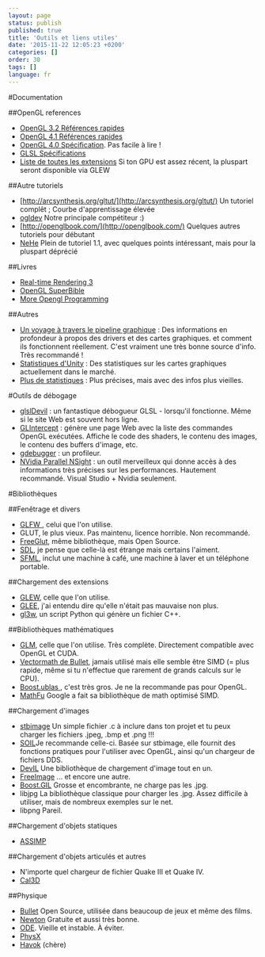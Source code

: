 ```yaml
---
layout: page
status: publish
published: true
title: 'Outils et liens utiles'
date: '2015-11-22 12:05:23 +0200'
categories: []
order: 30
tags: []
language: fr
---
```


#Documentation

##OpenGL references

* [OpenGL 3.2 Références rapides](http://www.khronos.org/files/opengl-quick-reference-card.pdf)
* [OpenGL 4.1 Références rapides](http://www.opengl.org/sdk/docs/man4/)
* [OpenGL 4.0 Spécification](http://www.opengl.org/registry/doc/glspec40.core.20100311.pdf). Pas facile à lire !
* [GLSL Spécifications](http://www.opengl.org/registry/doc/GLSLangSpec.4.10.6.clean.pdf)
* [Liste de toutes les extensions](http://www.opengl.org/registry/) Si ton GPU est assez récent, la pluspart seront disponible via GLEW

##Autre tutoriels

* [http://arcsynthesis.org/gltut/](http://arcsynthesis.org/gltut/) Un tutoriel complêt ; Courbe d'apprentissage élevée
* [ogldev](http://ogldev.atspace.co.uk/index.html) Notre principale compétiteur :)
* [http://openglbook.com/](http://openglbook.com/) Quelques autres tutoriels pour débutant
* [NeHe](http://nehe.gamedev.net/) Plein de tutoriel 1.1, avec quelques points intéressant, mais pour la pluspart déprécié

##Livres

* [Real-time Rendering 3](http://www.realtimerendering.com/)
* [OpenGL SuperBible](http://www.openglsuperbible.com/)
* [More Opengl Programming](http://glbook.gamedev.net/GLBOOK/glbook.gamedev.net/moglgp/index.html)

##Autres

* [Un voyage à travers le pipeline graphique](http://fgiesen.wordpress.com/2011/07/09/a-trip-through-the-graphics-pipeline-2011-index/) : Des informations en profondeur à propos des drivers et des cartes graphiques. et comment ils fonctionnent réellement. C'est vraiment une très bonne source d'info. Très recommandé !
* [Statistiques d'Unity](http://stats.unity3d.com/web/gpu.html) : Des statistiques sur les cartes graphiques actuellement dans le marché.
* [Plus de statistiques](http://feedback.wildfiregames.com/report/opengl/) : Plus précises, mais avec des infos plus vieilles.

#Outils de débogage

* [glslDevil](http://cumbia.informatik.uni-stuttgart.de/glsldevil/) : un fantastique débogueur GLSL - lorsqu'il fonctionne. Même si le site Web est souvent hors ligne.
* [GLIntercept](http://glintercept.nutty.org/) : génère une page Web avec la liste des commandes OpenGL exécutées. Affiche le code des shaders, le contenu des images, le contenu des buffers d'image, etc.
* [gdebugger](http://www.gremedy.com/) : un profileur.
* [NVidia Parallel NSight](http://developer.nvidia.com/nvidia-parallel-nsight) : un outil merveilleux qui donne accès à des informations très précises sur les performances. Hautement recommandé. Visual Studio + Nvidia seulement.

#Bibliothèques

##Fenêtrage et divers

* [GLFW ](http://www.glfw.org/), celui que l'on utilise.
* GLUT, le plus vieux. Pas maintenu, licence horrible. Non recommandé.
* [FreeGlut](http://freeglut.sourceforge.net/), même bibliothèque, mais Open Source.
* [SDL](http://www.libsdl.org/), je pense que celle-là est étrange mais certains l'aiment.
* [SFML](http://www.sfml-dev.org/index-fr.php), inclut une machine à café, une machine à laver et un téléphone portable.

##Chargement des extensions

* [GLEW](http://glew.sourceforge.net/), celle que l'on utilise.
* [GLEE](http://elf-stone.com/glee.php), j'ai entendu dire qu'elle n'était pas mauvaise non plus.
* [gl3w](https://github.com/skaslev/gl3w/wiki), un script Python qui génère un fichier C++.

##Bibliothèques mathématiques

* [GLM](http://glm.g-truc.net/), celle que l'on utilise. Très complète. Directement compatible avec OpenGL et CUDA.
* [Vectormath de Bullet](http://bulletphysics.com/Bullet/BulletFull/), jamais utilisé mais elle semble être SIMD (= plus rapide, même si tu n'effectue que rarement de grands calculs sur le CPU).
* [Boost.ublas ](http://www.boost.org/), c'est très gros. Je ne la recommande pas pour OpenGL.
* [MathFu](https://google.github.io/mathfu/) Google a fait sa bibliothèque de math optimisé SIMD.

##Chargement d'images

* [stbimage](http://nothings.org/) Un simple fichier .c à inclure dans ton projet et tu peux charger les fichiers .jpeg, .bmp et .png !!!
* [SOIL](http://www.lonesock.net/soil.html)Je recommande celle-ci. Basée sur stbimage, elle fournit des fonctions pratiques pour l'utiliser avec OpenGL, ainsi qu'un chargeur de fichiers DDS.
* [DevIL](http://openil.sourceforge.net/) Une bibliothèque de chargement d'image tout en un.
* [FreeImage](http://freeimage.sourceforge.net/) ... et encore une autre.
* [Boost.GIL](http://www.boost.org/) Grosse et encombrante, ne charge pas les .jpg.
* libjpg La bibliothèque classique pour charger les .jpg. Assez difficile à utiliser, mais de nombreux exemples sur le net.
* libpng Pareil.

##Chargement d'objets statiques

* [ASSIMP ](http://assimp.sourceforge.net/)

##Chargement d'objets articulés et autres

* N'importe quel chargeur de fichier Quake III et Quake IV.
* [Cal3D](http://gna.org/projects/cal3d/)

##Physique

* [Bullet](http://bulletphysics.org/wordpress/) Open Source, utilisée dans beaucoup de jeux et même des films.
* [Newton](http://newtondynamics.com/forum/newton.php) Gratuite et aussi très bonne.
* [ODE](http://www.ode.org/). Vieille et instable. À éviter.
* [PhysX](http://www.geforce.co.uk/hardware/technology/physx)
* [Havok](http://www.havok.com/physics/) (chère)
